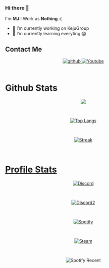 ### Hi there 👋

I'm **MJ**
I Work as **Nothing** :(

- 🔭 I’m currently working on KejuGroup
- 🌱 I’m currently learning everyting 😱

## Contact Me
<div align="center">
<a href="https://github.com/idMJA" target="_blank">
<img src=https://img.shields.io/badge/github-%2324292e.svg?&style=for-the-badge&logo=github&logoColor=white alt=github style="margin-bottom: 5px;" />
</a>
<a href="https://www.youtube.com/@mj1-" target="_blank">
<img src=https://img.shields.io/badge/Youtube-%2308090A.svg?&style=for-the-badge&logo=Youtube&logoColor=white alt=Youtube style="margin-bottom: 5px;" />
</a> 
</div>

<br/>

# Github Stats
<div align="center">
<p><img src="https://github-readme-stats.vercel.app/api?username=idMJA&show_icons=true&count_private=true&hide_border=true&theme=tokyonight" align="center" /></div></p>

<br/>

<div align="center">
<p><a href="https://github.com/idMJA"><img src="https://github-readme-stats.vercel.app/api/top-langs/?username=idMJA&hide_border=true&amp;layout=compact&theme=tokyonight" alt="Top Langs" /></p></div>

<br/>

<div align="center">
<p><img align="center" src="https://streak-stats.demolab.com?user=idMJA&theme=tokyonight&hide_border=true&date_format=j%20M%5B%20Y%5D" alt="Streak" /></p></div>

<br/>

# Profile Stats
<div align="center">
<p><img align="center" src="https://discord-readme-badge-nine.vercel.app/api?id=885731228874051624" alt="Discord" /></p></div>

<br/>

<div align="center">
<p><img align="center" src="https://discord-readme-badge-nine.vercel.app/api?id=949074540380688424" alt="Discord2" /></p></div>

<br/>

<div align="center">
<a href="https://spotify-github-profile.vercel.app/api/view?uid=8116baq16nwq1sab8c5dy3rrx&redirect=true" target="_blank">
<p><img align="center" src="https://spotify-github-profile.vercel.app/api/view?uid=8116baq16nwq1sab8c5dy3rrx&cover_image=true&theme=natemoo-re&show_offline=true&background_color=121212&interchange=false&bar_color=53b14f&bar_color_cover=false" alt="Spotify" /></p></a></div>

<br/>

<div align="center">
<a href="https://steamcommunity.com/id/MJBA" target="_blank">
<p><img align="center" src="https://steam-stat.vercel.app/api?profileName=MJBA" alt="Steam" /></p></a></div>

<br/>

<div align="center">
<p><img align="center" src="https://spotify-recently-played-readme.vercel.app/api?user=8116baq16nwq1sab8c5dy3rrx" alt="Spotify Recent" /></p></div>
